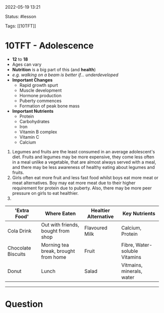 2022-05-19 13:21

Status: #lesson 

Tags: [[10TFT]]

# 10TFT - Adolescence
- **12** to **18**
- Ages can vary
- **Nutrition** is a big part of this (and **health**)
- *e.g. walking on a beam is better if... underdeveloped*
- **Important Changes**
	- Rapid growth spurt
	- Muscle development
	- Hormone production
	- Puberty commences
	- Formation of peak bone mass
- **Important Nutrients**
	- Protein
	- Carbohydrates
	- Iron
	- Vitamin B complex
	- Vitamin C
	- Calcium
1. Legumes and fruits are the least consumed in an average adolescent's diet. Fruits and legumes may be more expensive, they come less often in a meal unlike a vegetable, that are almost always served with a meal, and there may be less awareness of healthy eating about legumes and fruits.
2. Girls often eat more fruit and less fast food whilst boys eat more meat or meat alternatives. Boy may eat more meat due to their higher requirement for protein due to puberty. Also, there may be more peer pressure on girls to eat healthier.
3. 
'Extra Food' | Where Eaten | Healtier Alternative | Key Nutrients
--- | --- | --- | ---
Cola Drink | Out with friends, bought from shop | Flavoured Milk | Calcium, Protein
Chocolate Biscuits | Morning tea break, brought from home | Fruit | Fibre, Water-soluble Vitamins
Donut | Lunch | Salad | Vitmains, minerals, water


---
# Question


